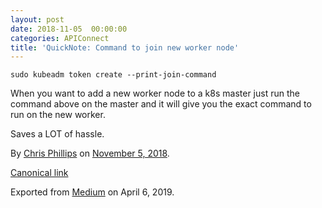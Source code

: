 ```yaml
---
layout: post
date: 2018-11-05  00:00:00
categories: APIConnect
title: 'QuickNote: Command to join new worker node'
---
```



```
sudo kubeadm token create --print-join-command
```

When you want to add a new worker node to a k8s master just run the
command above on the master and it will give you the exact command to
run on the new worker.

Saves a LOT of hassle.





By [Chris Phillips](https://medium.com/@cminion) on
[November 5, 2018](https://medium.com/p/60d4bb86e5f4).

[Canonical
link](https://medium.com/@cminion/quicknote-command-to-join-new-worker-node-60d4bb86e5f4)

Exported from [Medium](https://medium.com) on April 6, 2019.
